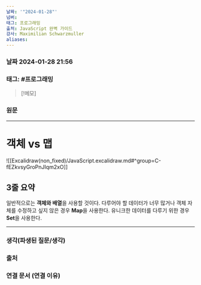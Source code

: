 ```yaml
---
날짜: '"2024-01-28"'
넘버: 
태그: 프로그래밍
출처: JavaScript 완벽 가이드
강사: Maximilian Schwarzmuller
aliases:
---
```

### 날짜  2024-01-28 21:56

### 태그: #프로그래밍 

>[!메모]
>

### 원문
---
# 객체 vs 맵
![[Excalidraw(non_fixed)/JavaScript.excalidraw.md#^group=C-fEZkvsyGroPnJIqm2xO]]
## 3줄 요약
일반적으로는 **객체와 배열**을 사용할 것이다.
다루어야 할 데이터가 너무 많거나 객체 자체를 수정하고 싶지 않은 경우 **Map**을 사용한다.
유니크한 데이터를 다루기 위한 경우 **Set**을 사용한다.

---
### 생각(파생된 질문/생각)

### 출처

### 연결 문서 (연결 이유)
